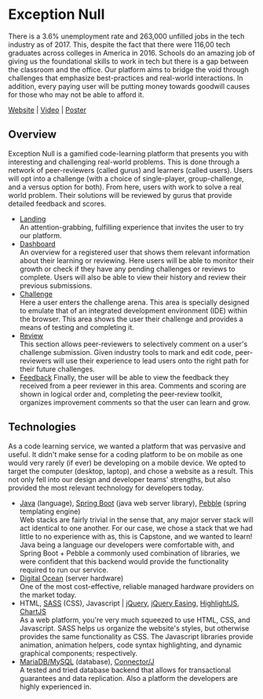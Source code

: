 # Exception Null
There is a 3.6% unemployment rate and 263,000 unfilled jobs in the tech industry as of 2017. This, 
despite the fact that there were 116,00 tech graduates across colleges in America in 2016. Schools 
do an amazing job of giving us the foundational skills to work in tech but there is a gap between 
the classroom and the office. Our platform aims to bridge the void through challenges that 
emphasize best-practices and real-world interactions. In addition, every paying user will be 
putting money towards goodwill causes for those who may not be able to afford it.

[Website](http://capstone.jonathanpli.com/) | [Video](https://www.youtube.com/watch?v=N6DLzTWoCuY)
| [Poster](https://ischool.uw.edu/sites/default/files/capstone/posters/Poster%20PDF.pdf)

## Overview
Exception Null is a gamified code-learning platform that presents you with interesting and
challenging real-world problems. This is done through a network of peer-reviewers (called gurus)
and learners (called users). Users will opt into a challenge (with a choice of single-player,
group-challenge, and a versus option for both). From here, users with work to solve a real world
problem. Their solutions will be reviewed by gurus that provide detailed feedback and scores.

+ [Landing](http://capstone.jonathanpli.com/)  
  An attention-grabbing, fulfilling experience that invites the user to try our platform.
+ [Dashboard](http://capstone.jonathanpli.com/dashboard)  
  An overview for a registered user that shows them relevant information about their learning or
  reviewing. Here users will be able to monitor their growth or check if they have any pending
  challenges or reviews to complete. Users will also be able to view their history and review their
  previous submissions.
+ [Challenge](http://capstone.jonathanpli.com/challenge)  
  Here a user enters the challenge arena. This area is specially designed to emulate that of an
  integrated development environment (IDE) within the browser. This area shows the user their
  challenge and provides a means of testing and completing it.
+ [Review](http://capstone.jonathanpli.com/evaluate)  
  This section allows peer-reviewers to selectively comment on a user's challenge submission. Given
  industry tools to mark and edit code, peer-reviewers will use their experience to lead users
  onto the right path for their future challenges.
+ [Feedback](http://capstone.jonathanpli.com/feedback)
  Finally, the user will be able to view the feedback they received from a peer reviewer in this
  area. Comments and scoring are shown in logical order and, completing the peer-review toolkit,
  organizes improvement comments so that the user can learn and grow.

## Technologies
As a code learning service, we wanted a platform that was pervasive and useful. It didn't make
sense for a coding platform to be on mobile as one would very rarely (if ever) be developing on
a mobile device. We opted to target the computer (desktop, laptop), and chose a website as a result.
This not only fell into our design and developer teams' strengths, but also provided the most
relevant technology for developers today.

+ [Java](https://www.java.com) (language), [Spring Boot](https://projects.spring.io/spring-boot/) 
(java web server library), [Pebble](http://www.mitchellbosecke.com/pebble/home) 
(spring templating engine)  
  Web stacks are fairly trivial in the sense that, any major server stack will act identical to one
  another. For our case, we chose a stack that we had little to no experience with as, this is
  Capstone, and we wanted to learn! Java being a language our developers were comfortable with, and
  Spring Boot + Pebble a commonly used combination of libraries, we were confident that this backend
  would provide the functionality required to run our service.
+ [Digital Ocean](https://www.digitalocean.com/) (server hardware)  
  One of the most cost-effective, reliable managed hardware providers on the market today. 
+ HTML, [SASS](http://sass-lang.com/) (CSS), Javascript | [jQuery](https://jquery.com/), 
[jQuery Easing](https://github.com/gdsmith/jquery.easing), [HighlightJS](https://highlightjs.org/), 
[ChartJS](http://www.chartjs.org/)  
  As a web platform, you're very much squeezed to use HTML, CSS, and Javascript. SASS helps us
  organize the website's styles, but otherwise provides the same functionality as CSS. The
  Javascript libraries provide animation, animation helpers, code syntax highlighting, and
  dynamic graphical components; respectively.
+ [MariaDB/MySQL](https://mariadb.org/) (database), 
[Connector/J](https://dev.mysql.com/downloads/connector/j/)  
  A tested and tried database backend that allows for transactional guarantees and data replication.
  Also a platform the developers are highly experienced in.
